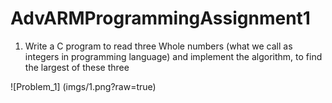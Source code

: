 # AdvARMProgrammingAssignment1

1. Write a C program to read three Whole numbers (what we call as integers in programming language) and
implement the algorithm, to find the largest of these three

![Problem_1] (imgs/1.png?raw=true)
